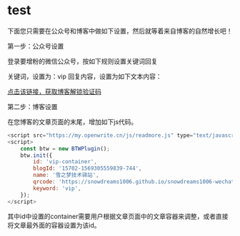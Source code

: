 # test

下面您只需要在公众号和博客中做如下设置，然后就等着来自博客的自然增长吧！

第一步：公众号设置

登录要增粉的微信公众号，按如下规则设置关键词回复

关键词，设置为：vip
回复内容，设置为如下文本内容：
                        
<a href="https://my.openwrite.cn/code/generate?blogId=15702-1569305559839-744">点击该链接，获取博客解锁验证码</a>
        
第二步：博客设置

在您博客的文章页面的末尾，增加如下js代码。

```js                        
<script src="https://my.openwrite.cn/js/readmore.js" type="text/javascript"></script>
<script>
    const btw = new BTWPlugin();
    btw.init({
        id: 'vip-container',
        blogId: '15702-1569305559839-744',
        name: '雪之梦技术驿站',
        qrcode: 'https://snowdreams1006.github.io/snowdreams1006-wechat-public.jpeg',
        keyword: 'vip',
    });
</script>
```

其中id中设置的container需要用户根据文章页面中的文章容器来调整，或者直接将文章最外面的容器设置为该id。